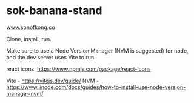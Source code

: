 # sok-banana-stand

www.sonofkong.co

Clone, install, run.

Make sure to use a Node Version Manager (NVM is suggested) for node, and the dev server uses Vite to run.

react icons: <https://www.npmjs.com/package/react-icons>

Vite - <https://vitejs.dev/guide/>
NVM - <https://www.linode.com/docs/guides/how-to-install-use-node-version-manager-nvm/>
